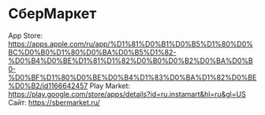 # СберМаркет

App Store: https://apps.apple.com/ru/app/%D1%81%D0%B1%D0%B5%D1%80%D0%BC%D0%B0%D1%80%D0%BA%D0%B5%D1%82-%D0%B4%D0%BE%D1%81%D1%82%D0%B0%D0%B2%D0%BA%D0%B0-%D0%BF%D1%80%D0%BE%D0%B4%D1%83%D0%BA%D1%82%D0%BE%D0%B2/id1166642457
Play Market: https://play.google.com/store/apps/details?id=ru.instamart&hl=ru&gl=US
Сайт: https://sbermarket.ru/